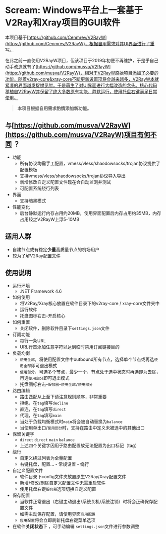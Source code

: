#  Scream: Windows平台上一套基于V2Ray和Xray项目的GUI软件
本项目基于[https://github.com/Cenmrev/V2RayW](https://github.com/Cenmrev/V2RayW)，根据自用需求对其UI界面进行了重写。

在此之前一直使用V2RayW项目，但该项目于2019年初便不再维护，于是乎自己动手改造就有了[https://github.com/musva/V2RayW](https://github.com/musva/V2RayW)，相对于V2RayW原始项目添加了必要的功能。随着v2ray-core&xray-core不断更新设置项将会越来越多，V2RayW本就紧凑的界面越发捉襟见肘，于是萌生了对UI界面进行大幅改造的念头。核心代码移植自V2RayW并保留了绝大多数原有功能，静默运行，使用托盘右键满足日常使用。

> **本项目根据自用需求酌情添加新功能。**

## 与[https://github.com/musva/V2RayW](https://github.com/musva/V2RayW)项目有何不同 ？
- 功能
  - 所有协议均需手工配置，vmess/vless/shaodowsocks/trojan协议提供了配置模板
  - 支持vmess/vless/shaodowsocks/trojan协议导入导出
  - 新增修改自定义配置文件现在会自动监测并测试
  - 可配置系统绕行列表
- 界面
  - 支持暗黑模式
- 性能变化
  - 后台静默运行内存占用约20MB，使用界面配置后内存占用约35MB，内存占用较之V2RayW上浮5-10MB

## 适用人群
- 自建节点或有稳定**少量**高质量节点的机场用户
- 较为了解V2Ray配置文件

## 使用说明
- 运行环境
  - .NET Framework 4.6 
- 如何使用
   - 将V2Ray/Xray核心放置在软件目录下的v2ray-core / xray-core文件夹中
   - 运行软件
   - 托盘图标右击-开启核心
- 如何重置
  - 关闭软件，删除软件目录下`settings.json`文件
- 订阅功能
  - 每行一条URL
  - URL行首添加任意字符以达到临时禁用订阅链接目的
- 负载均衡
  - `使用全部`，将使用配置文件中outbound所有节点，选择单个节点或再选`使用全部`即可退出模式
  - `使用部分`，可选多个节点，最少一个，节点处于选中状态时再选即为去除，再选`使用部分`即可退出模式
  - 托盘图标右击-`服务器`-`使用全部/使用部分`
- 路由编辑
  - 路由匹配从上至下请注意规则顺序，非常重要
  - 拒绝，在`tag`填写`decline`
  - 直连，在`tag`填写`direct`
  - 代理，在`tag`填写`main`
  - 当处于负载均衡模式时`main`将会被自动替换为`balance`
  - 当使用单出口/`使用部分`时，支持在路由中定义未被选中的其他出口
- 保留关键字
  - `direct` `direct` `main` `balance`
  - 上述四个关键字因用于路由配置故无法配置为出口标记（tag）
- 绕行
  - 自定义绕过列表为全量配置
  - 右键托盘，配置... - 常规设置 - 绕行
- 自定义配置文件
  - 软件目录下config文件夹放置原生V2Ray/Xray配置文件
  - 新增/修改/删除自定义配置文件无需重启软件
  - 使用托盘右键`服务器`选项切换自定义配置
- 保存配置
  - 当软件正常退出（右键主动退出/系统关机/系统注销）时将会正确保存配置文件
  - 如需主动保存配置，请使用界面`应用配置`
  - `应用配置`将会立即刷新托盘右键菜单选项
- 在软件**关闭状态**下 ，可手动编辑  `settings.json`文件进行参数调整



